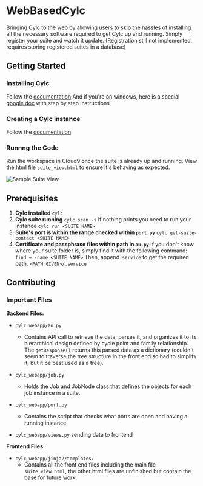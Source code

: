 # WebBasedCylc

Bringing Cylc to the web by allowing users to skip the hassles of installing all the necessary software required to get Cylc up and running. Simply register your suite and watch it update. (Registration still not implemented, requires storing registered suites in a database)


## Getting Started

### Installing Cylc

Follow the [documentation](https://cylc.github.io/cylc/html/multi/cug-htmlse3.html)
And if you're on windows, here is a special [google doc](https://docs.google.com/document/d/10rI3ESkAkvQb4Pb1mU6Xa4Icx0EW2NoP0uZFfJ9VpLY/edit?usp=sharing) with step by step instructions

### Creating a Cylc instance

Follow the [documentation](https://cylc.github.io/cylc/documentation.html#create-a-new-suite)

### Runnng the Code

Run the workspace in Cloud9 once the suite is already up and running. View the html file `suite_view.html` to ensure it's behaving as expected. 

![Sample Suite View](https://raw.githubusercontent.com/NancyGomez/WebBasedCylc/c9stuff/Screenshots/nrlsample_suiteview.png)


## Prerequisites

1. **Cylc installed** `cylc`
2. **Cylc suite running** `cylc scan -s`  If nothing prints you need to run your instance `cylc run <SUITE NAME>`
3. **Suite's port is within the range checked within `port.py`** `cylc get-suite-contact <SUITE NAME>`
4. **Certificate and passphrase files within path in `au.py`** If you don't know where your suite folder is, simply find it with the following command: `find ~ -name <SUITE NAME>` Then, append`.service` to get the required path. `<PATH GIVEN>/.service`

## Contributing 

### Important Files

**Backend Files:**

* `cylc_webapp/au.py` 
  * Contains API call to retrieve the data, parses it, and organizes it to its hierarchical design defined by cycle point and family relationship. The `getResponse()` returns this parsed data as a dictionary (couldn't seem to traverse the tree structure in the front end so had to simplify it, but it be best used as a tree).

* `cylc_webapp/job.py` 
  * Holds the Job and JobNode class that defines the objects for each job instance in a suite.

* `cylc_webapp/port.py`
  * Contains the script that checks what ports are open and having a running instance. 

* `cylc_webapp/views.py`  sending data to frontend

**Frontend Files:**

* `cylc_webapp/jinja2/templates/`
  * Contains all the front end files including the main file `suite_view.html`, the other html files are unfinished but contain the base for future work. 

